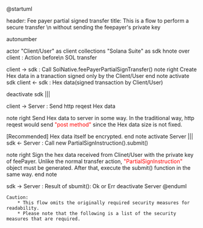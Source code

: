 
@startuml

header: Fee payer partial signed transfer
title: This is a flow to perform a secure transfer \n without sending the feepayer's private key

autonumber

actor "Client/User" as client
collections "Solana Suite" as sdk
hnote over client : Action before\n SOL transfer

client -> sdk :  Call SolNative.feePayerPartialSignTransfer()
note right
  Create Hex data in a tranaction 
  signed only by the Client/User
end note
activate sdk
client <- sdk : Hex data(signed transaction by Client/User) 

deactivate sdk
|||

client -> Server : Send http reqest Hex data

note right
  Send Hex data to server in some way. In the traditional way, 
  http reqest would send <font color=red>"post method"</font> since the Hex data size is not fixed.

  [Recommended] Hex data itself be encrypted.
end note
activate Server
|||
sdk <- Server : Call new PartialSignInstruction().submit()

note right
  Sign the hex data received from Clinet/User with the private key of feePayer.
  Unlike the normal transfer action, <font color=red>"PartialSignInstruction"</font> object must be generated.
  After that, execute the submit() function in the same way.
end note

sdk -> Server : Result of sbumit(): Ok or Err
deactivate Server
@enduml


```
Caution: 
    * This flow omits the originally required security measures for readability. 
    * Please note that the following is a list of the security measures that are required.
```

